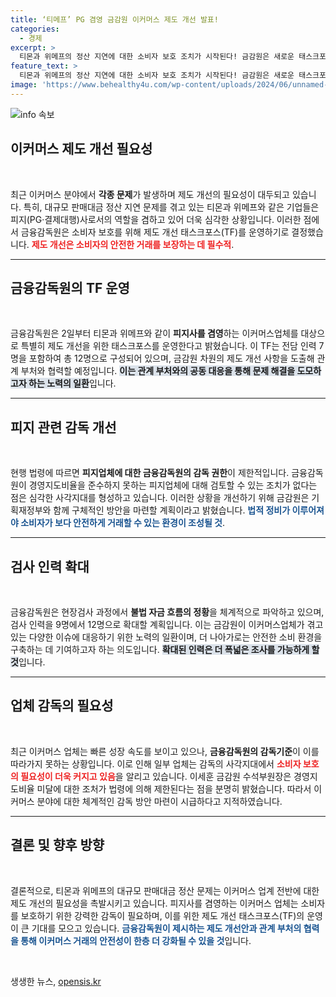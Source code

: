```yaml
---
title: ‘티메프’ PG 겸영 금감원 이커머스 제도 개선 발표!
categories:
  - 경제
excerpt: >
  티몬과 위메프의 정산 지연에 대한 소비자 보호 조치가 시작된다! 금감원은 새로운 태스크포스를 설치해 제도를 개선하고 검사 인력을 확대한다. 이커머스 시장의 안전성을 높이기 위한 대책이 지금 시행된다! 클릭하여 더 알아보세요!
feature_text: >
  티몬과 위메프의 정산 지연에 대한 소비자 보호 조치가 시작된다! 금감원은 새로운 태스크포스를 설치해 제도를 개선하고 검사 인력을 확대한다. 이커머스 시장의 안전성을 높이기 위한 대책이 지금 시행된다! 클릭하여 더 알아보세요!
image: 'https://www.behealthy4u.com/wp-content/uploads/2024/06/unnamed-file.png'
---
```


<p><img src="https://www.behealthy4u.com/wp-content/uploads/2024/06/unnamed-file.png" alt="info 속보" /></p>

<h2 data-ke-size="size26">이커머스 제도 개선 필요성</h2>

<p data-ke-size="size16">&nbsp;</p>

<p data-ke-size="size16">최근 이커머스 분야에서 <b>각종 문제</b>가 발생하며 제도 개선의 필요성이 대두되고 있습니다. 특히, 대규모 판매대금 정산 지연 문제를 겪고 있는 티몬과 위메프와 같은 기업들은 피지(PG·결제대행)사로서의 역할을 겸하고 있어 더욱 심각한 상황입니다. 이러한 점에서 금융감독원은 소비자 보호를 위해 제도 개선 태스크포스(TF)를 운영하기로 결정했습니다. <b><span style="color: #ee2323;">제도 개선은 소비자의 안전한 거래를 보장하는 데 필수적</span></b>.</p>

<hr>

<h2 data-ke-size="size26">금융감독원의 TF 운영</h2>

<p data-ke-size="size16">&nbsp;</p>

<p data-ke-size="size16">금융감독원은 2일부터 티몬과 위메프와 같이 <b>피지사를 겸영</b>하는 이커머스업체를 대상으로 특별히 제도 개선을 위한 태스크포스를 운영한다고 밝혔습니다. 이 TF는 전담 인력 7명을 포함하여 총 12명으로 구성되어 있으며, 금감원 차원의 제도 개선 사항을 도출해 관계 부처와 협력할 예정입니다. <b><span style="background-color: #21538527;">이는 관계 부처와의 공동 대응을 통해 문제 해결을 도모하고자 하는 노력의 일환</span></b>입니다.</p>

<hr>

<h2 data-ke-size="size26">피지 관련 감독 개선</h2>

<p data-ke-size="size16">&nbsp;</p>

<p data-ke-size="size16">현행 법령에 따르면 <b>피지업체에 대한 금융감독원의 감독 권한</b>이 제한적입니다. 금융감독원이 경영지도비율을 준수하지 못하는 피지업체에 대해 검토할 수 있는 조치가 없다는 점은 심각한 사각지대를 형성하고 있습니다. 이러한 상황을 개선하기 위해 금감원은 기획재정부와 함께 구체적인 방안을 마련할 계획이라고 밝혔습니다. <b><span style="color: #1a5490;">법적 정비가 이루어져야 소비자가 보다 안전하게 거래할 수 있는 환경이 조성될 것</span></b>.</p>

<hr>

<h2 data-ke-size="size26">검사 인력 확대</h2>

<p data-ke-size="size16">&nbsp;</p>

<p data-ke-size="size16">금융감독원은 현장검사 과정에서 <b>불법 자금 흐름의 정황</b>을 체계적으로 파악하고 있으며, 검사 인력을 9명에서 12명으로 확대할 계획입니다. 이는 금감원이 이커머스업체가 겪고 있는 다양한 이슈에 대응하기 위한 노력의 일환이며, 더 나아가로는 안전한 소비 환경을 구축하는 데 기여하고자 하는 의도입니다. <b><span style="background-color: #21538527;">확대된 인력은 더 폭넓은 조사를 가능하게 할 것</span></b>입니다.</p>

<hr>

<h2 data-ke-size="size26">업체 감독의 필요성</h2>

<p data-ke-size="size16">&nbsp;</p>

<p data-ke-size="size16">최근 이커머스 업체는 빠른 성장 속도를 보이고 있으나, <b>금융감독원의 감독기준</b>이 이를 따라가지 못하는 상황입니다. 이로 인해 일부 업체는 감독의 사각지대에서 <b><span style="color: #ee2323;">소비자 보호의 필요성이 더욱 커지고 있음</span></b>을 알리고 있습니다. 이세훈 금감원 수석부원장은 경영지도비율 미달에 대한 조처가 법령에 의해 제한된다는 점을 분명히 밝혔습니다. 따라서 이커머스 분야에 대한 체계적인 감독 방안 마련이 시급하다고 지적하였습니다.</p>

<hr>

<h2 data-ke-size="size26">결론 및 향후 방향</h2>

<p data-ke-size="size16">&nbsp;</p>

<p data-ke-size="size16">결론적으로, 티몬과 위메프의 대규모 판매대금 정산 문제는 이커머스 업계 전반에 대한 제도 개선의 필요성을 촉발시키고 있습니다. 피지사를 겸영하는 이커머스 업체는 소비자를 보호하기 위한 강력한 감독이 필요하며, 이를 위한 제도 개선 태스크포스(TF)의 운영이 큰 기대를 모으고 있습니다. <b><span style="color: #1a5490;">금융감독원이 제시하는 제도 개선안과 관계 부처의 협력을 통해 이커머스 거래의 안전성이 한층 더 강화될 수 있을 것</span></b>입니다.</p>

<p data-ke-size="size16">&nbsp;</p>
생생한 뉴스, <a href="https://opensis.kr" rel="dofollow">opensis.kr</a>


